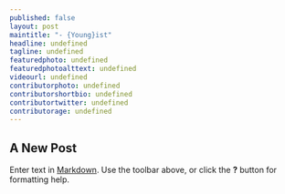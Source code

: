 ```yaml
---
published: false
layout: post
maintitle: "- {Young}ist"
headline: undefined
tagline: undefined
featuredphoto: undefined
featuredphotoalttext: undefined
videourl: undefined
contributorphoto: undefined
contributorshortbio: undefined
contributortwitter: undefined
contributorage: undefined
---
```


## A New Post

Enter text in [Markdown](http://daringfireball.net/projects/markdown/). Use the toolbar above, or click the **?** button for formatting help.
